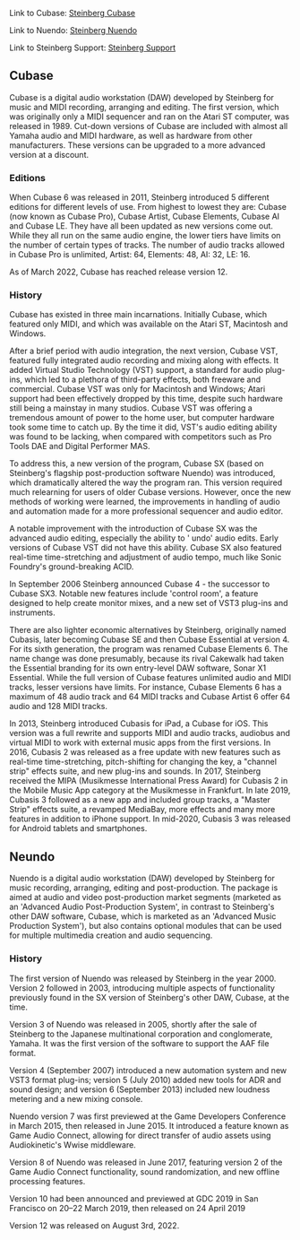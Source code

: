 Link to Cubase: [Steinberg Cubase](https://www.steinberg.net/cubase/)

Link to Nuendo: [Steinberg Nuendo](https://www.steinberg.net/nuendo/)

Link to Steinberg Support: [Steinberg Support](https://helpcenter.steinberg.de/hc/en-us)

## Cubase

Cubase is a digital audio workstation (DAW) developed by Steinberg for music and MIDI recording, arranging and
editing. The first version, which was originally only a MIDI sequencer and ran on the Atari ST computer, was released
in 1989. Cut-down versions of Cubase are included with almost all Yamaha audio and MIDI hardware, as well as hardware
from other manufacturers. These versions can be upgraded to a more advanced version at a discount.

### Editions

When Cubase 6 was released in 2011, Steinberg introduced 5 different editions for different levels of use. From highest
to lowest they are: Cubase (now known as Cubase Pro), Cubase Artist, Cubase Elements, Cubase AI and Cubase LE. They have
all been updated as new versions come out. While they all run on the same audio engine, the lower tiers have limits on
the number of certain types of tracks. The number of audio tracks allowed in Cubase Pro is unlimited, Artist: 64,
Elements: 48, AI: 32, LE: 16.

As of March 2022, Cubase has reached release version 12.

### History

Cubase has existed in three main incarnations. Initially Cubase, which featured only MIDI, and which was available on
the Atari ST, Macintosh and Windows.

After a brief period with audio integration, the next version, Cubase VST, featured fully integrated audio recording and
mixing along with effects. It added Virtual Studio Technology (VST) support, a standard for audio plug-ins, which led to
a plethora of third-party effects, both freeware and commercial. Cubase VST was only for Macintosh and Windows; Atari
support had been effectively dropped by this time, despite such hardware still being a mainstay in many studios. Cubase
VST was offering a tremendous amount of power to the home user, but computer hardware took some time to catch up. By the
time it did, VST's audio editing ability was found to be lacking, when compared with competitors such as Pro Tools DAE
and Digital Performer MAS.

To address this, a new version of the program, Cubase SX (based on Steinberg's flagship post-production software Nuendo)
was introduced, which dramatically altered the way the program ran. This version required much relearning for users of
older Cubase versions. However, once the new methods of working were learned, the improvements in handling of audio and
automation made for a more professional sequencer and audio editor.

A notable improvement with the introduction of Cubase SX was the advanced audio editing, especially the ability to '
undo' audio edits. Early versions of Cubase VST did not have this ability. Cubase SX also featured real-time
time-stretching and adjustment of audio tempo, much like Sonic Foundry's ground-breaking ACID.

In September 2006 Steinberg announced Cubase 4 - the successor to Cubase SX3. Notable new features include 'control
room', a feature designed to help create monitor mixes, and a new set of VST3 plug-ins and instruments.

There are also lighter economic alternatives by Steinberg, originally named Cubasis, later becoming Cubase SE and then
Cubase Essential at version 4. For its sixth generation, the program was renamed Cubase Elements 6. The name change was
done presumably, because its rival Cakewalk had taken the Essential branding for its own entry-level DAW software, Sonar
X1 Essential. While the full version of Cubase features unlimited audio and MIDI tracks, lesser versions have limits.
For instance, Cubase Elements 6 has a maximum of 48 audio track and 64 MIDI tracks and Cubase Artist 6 offer 64
audio and 128 MIDI tracks.

In 2013, Steinberg introduced Cubasis for iPad, a Cubase for iOS. This version was a full rewrite and supports MIDI and
audio tracks, audiobus and virtual MIDI to work with external music apps from the first versions. In 2016, Cubasis 2
was released as a free update with new features such as real-time time-stretching, pitch-shifting for changing the key,
a "channel strip" effects suite, and new plug-ins and sounds. In 2017, Steinberg received the MIPA (Musikmesse
International Press Award) for Cubasis 2 in the Mobile Music App category at the Musikmesse in Frankfurt. In late
2019, Cubasis 3 followed as a new app and included group tracks, a "Master Strip" effects suite, a revamped MediaBay,
more effects and many more features in addition to iPhone support. In mid-2020, Cubasis 3 was released for Android
tablets and smartphones.

## Neundo

Nuendo is a digital audio workstation (DAW) developed by Steinberg for music recording, arranging, editing and
post-production. The package is aimed at audio and video post-production market segments (marketed as an 'Advanced Audio
Post-Production System', in contrast to Steinberg's other DAW software, Cubase, which is marketed as an 'Advanced Music
Production System'), but also contains optional modules that can be used for multiple multimedia creation and audio
sequencing.

### History

The first version of Nuendo was released by Steinberg in the year 2000. Version 2 followed in 2003, introducing
multiple aspects of functionality previously found in the SX version of Steinberg's other DAW, Cubase, at the time.

Version 3 of Nuendo was released in 2005, shortly after the sale of Steinberg to the Japanese multinational corporation
and conglomerate, Yamaha. It was the first version of the software to support the AAF file format.

Version 4 (September 2007) introduced a new automation system and new VST3 format plug-ins; version 5 (July 2010)
added new tools for ADR and sound design; and version 6 (September 2013) included new loudness metering and a new
mixing console.

Nuendo version 7 was first previewed at the Game Developers Conference in March 2015, then released in June 2015.
It introduced a feature known as Game Audio Connect, allowing for direct transfer of audio assets using Audiokinetic's
Wwise middleware.

Version 8 of Nuendo was released in June 2017, featuring version 2 of the Game Audio Connect functionality, sound
randomization, and new offline processing features.

Version 10 had been announced and previewed at GDC 2019 in San Francisco on 20–22 March 2019, then released on 24
April 2019

Version 12 was released on August 3rd, 2022.